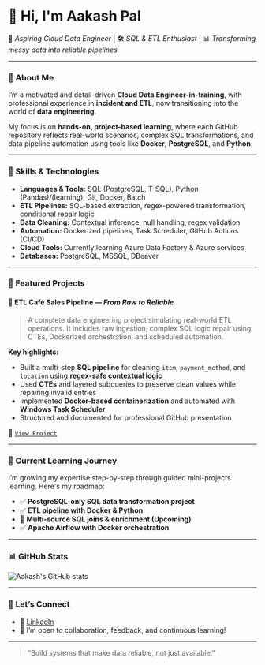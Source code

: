 # 👋 Hi, I'm Aakash Pal

🎯 *Aspiring Cloud Data Engineer* | 🛠️ *SQL & ETL Enthusiast* | 📊 *Transforming messy data into reliable pipelines*

---

### 🚀 About Me

I’m a motivated and detail-driven **Cloud Data Engineer-in-training**, with professional experience in **incident and ETL**, now transitioning into the world of **data engineering**.

My focus is on **hands-on, project-based learning**, where each GitHub repository reflects real-world scenarios, complex SQL transformations, and data pipeline automation using tools like **Docker**, **PostgreSQL**, and **Python**.

---

### 🔧 Skills & Technologies

- **Languages & Tools:** SQL (PostgreSQL, T-SQL), Python (Pandas)/(learning), Git, Docker, Batch
- **ETL Pipelines:** SQL-based extraction, regex-powered transformation, conditional repair logic
- **Data Cleaning:** Contextual inference, null handling, regex validation
- **Automation:** Dockerized pipelines, Task Scheduler, GitHub Actions (CI/CD)
- **Cloud Tools:** Currently learning Azure Data Factory & Azure services
- **Databases:** PostgreSQL, MSSQL, DBeaver

---

### 📂 Featured Projects

#### 🧼 ETL Café Sales Pipeline — *From Raw to Reliable*
> A complete data engineering project simulating real-world ETL operations. It includes raw ingestion, complex SQL logic repair using CTEs, Dockerized orchestration, and scheduled automation.

**Key highlights:**
- Built a multi-step **SQL pipeline** for cleaning `item`, `payment_method`, and `location` using **regex-safe contextual logic**
- Used **CTEs** and layered subqueries to preserve clean values while repairing invalid entries
- Implemented **Docker-based containerization** and automated with **Windows Task Scheduler**
- Structured and documented for professional GitHub presentation

🔗 [`View Project`](https://github.com/Aakash-pal/etl-cafe-sales)

---

### 📘 Current Learning Journey

I’m growing my expertise step-by-step through guided mini-projects learning. Here's my roadmap:

- ✅ **PostgreSQL-only SQL data transformation project**
- ✅ **ETL pipeline with Docker & Python**
- 🔄 **Multi-source SQL joins & enrichment (Upcoming)**
- ✅ **Apache Airflow with Docker orchestration**

---

### 📊 GitHub Stats

![Aakash's GitHub stats](https://github-readme-stats.vercel.app/api?username=Aakash-Pal&show_icons=true&theme=default)

---

### 💬 Let’s Connect

- 💼 [LinkedIn](https://linkedin.com/in/AakashPal)
- 🧠 I’m open to collaboration, feedback, and continuous learning!

---

> “Build systems that make data reliable, not just available.”

